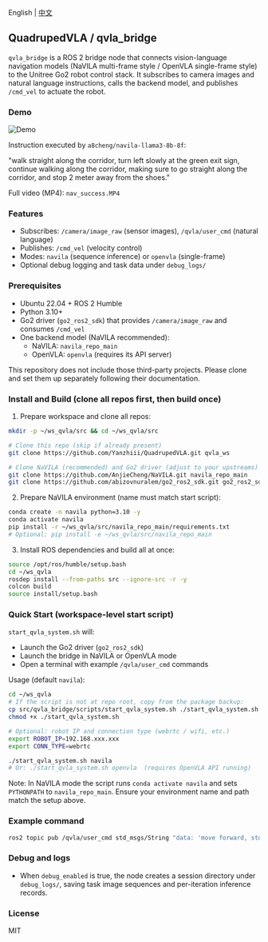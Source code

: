 English | [中文](README_zh.md)

## QuadrupedVLA / qvla_bridge

`qvla_bridge` is a ROS 2 bridge node that connects vision-language navigation models (NaVILA multi-frame style / OpenVLA single-frame style) to the Unitree Go2 robot control stack. It subscribes to camera images and natural language instructions, calls the backend model, and publishes `/cmd_vel` to actuate the robot.

### Demo
![Demo](assets/demo.gif)

Instruction executed by `a8cheng/navila-llama3-8b-8f`:

"walk straight along the corridor, turn left slowly at the green exit sign, continue walking along the corridor, making sure to go straight along the corridor, and stop 2 meter away from the shoes."

Full video (MP4): `nav_success.MP4`

### Features
- Subscribes: `/camera/image_raw` (sensor images), `/qvla/user_cmd` (natural language)
- Publishes: `/cmd_vel` (velocity control)
- Modes: `navila` (sequence inference) or `openvla` (single-frame)
- Optional debug logging and task data under `debug_logs/`

### Prerequisites
- Ubuntu 22.04 + ROS 2 Humble
- Python 3.10+
- Go2 driver (`go2_ros2_sdk`) that provides `/camera/image_raw` and consumes `/cmd_vel`
- One backend model (NaVILA recommended):
  - NaVILA: `navila_repo_main`
  - OpenVLA: `openvla` (requires its API server)

This repository does not include those third-party projects. Please clone and set them up separately following their documentation.

### Install and Build (clone all repos first, then build once)
1) Prepare workspace and clone all repos:
```bash
mkdir -p ~/ws_qvla/src && cd ~/ws_qvla/src

# Clone this repo (skip if already present)
git clone https://github.com/Yanzhiii/QuadrupedVLA.git qvla_ws

# Clone NaVILA (recommended) and Go2 driver (adjust to your upstreams)
git clone https://github.com/AnjieCheng/NaVILA.git navila_repo_main
git clone https://github.com/abizovnuralem/go2_ros2_sdk.git go2_ros2_sdk
```

2) Prepare NaVILA environment (name must match start script):
```bash
conda create -n navila python=3.10 -y
conda activate navila
pip install -r ~/ws_qvla/src/navila_repo_main/requirements.txt
# Optional: pip install -e ~/ws_qvla/src/navila_repo_main
```

3) Install ROS dependencies and build all at once:
```bash
source /opt/ros/humble/setup.bash
cd ~/ws_qvla
rosdep install --from-paths src --ignore-src -r -y
colcon build
source install/setup.bash
```

### Quick Start (workspace-level start script)
`start_qvla_system.sh` will:
- Launch the Go2 driver (`go2_ros2_sdk`)
- Launch the bridge in NaVILA or OpenVLA mode
- Open a terminal with example `/qvla/user_cmd` commands

Usage (default `navila`):
```bash
cd ~/ws_qvla
# If the script is not at repo root, copy from the package backup:
cp src/qvla_bridge/scripts/start_qvla_system.sh ./start_qvla_system.sh
chmod +x ./start_qvla_system.sh

# Optional: robot IP and connection type (webrtc / wifi, etc.)
export ROBOT_IP=192.168.xxx.xxx
export CONN_TYPE=webrtc

./start_qvla_system.sh navila
# Or: ./start_qvla_system.sh openvla  (requires OpenVLA API running)
```
Note: In NaVILA mode the script runs `conda activate navila` and sets `PYTHONPATH` to `navila_repo_main`. Ensure your environment name and path match the setup above.

### Example command
```bash
ros2 topic pub /qvla/user_cmd std_msgs/String "data: 'move forward, stop in front of the wall'" --once
```

### Debug and logs
- When `debug_enabled` is true, the node creates a session directory under `debug_logs/`, saving task image sequences and per-iteration inference records.

### License
MIT


